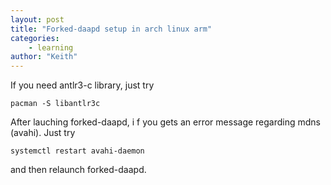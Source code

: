 ```yaml
---
layout: post
title: "Forked-daapd setup in arch linux arm"
categories:
    - learning
author: "Keith"
---
```


If you need antlr3-c library, just try

```
pacman -S libantlr3c
```

After lauching forked-daapd, i f you gets an error message regarding mdns (avahi). Just try

```
systemctl restart avahi-daemon
```

and then relaunch forked-daapd.

